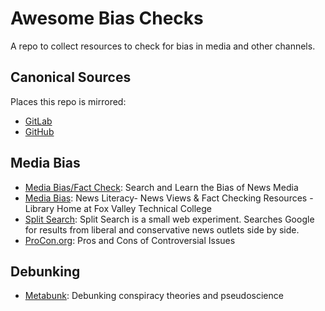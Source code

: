 # Awesome Bias Checks

A repo to collect resources to check for bias in media and other channels.

## Canonical Sources

Places this repo is mirrored:

* [GitLab](https://gitlab.com/egrieco/awesome-bias-checks)
* [GitHub](https://github.com/egrieco/awesome-bias-checks)

## Media Bias

* [Media Bias/Fact Check](https://mediabiasfactcheck.com/): Search and Learn the Bias of News Media
* [Media Bias](https://library.fvtc.edu/News/BiasCheck): News Literacy- News Views & Fact Checking Resources - Library Home at Fox Valley Technical College
* [Split Search](https://splitsearch.netlify.app/): Split Search is a small web experiment. Searches Google for results from liberal and conservative news outlets side by side.
* [ProCon.org](https://www.procon.org): Pros and Cons of Controversial Issues

## Debunking

* [Metabunk](https://www.metabunk.org/home/): Debunking conspiracy theories and pseudoscience
